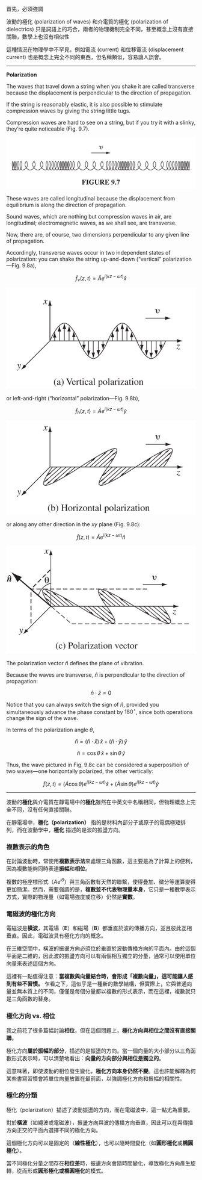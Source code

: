 
首先，必須強調

波動的極化 (polarization of waves) 和介電質的極化 (polarization of dielectrics) 只是詞語上的巧合，兩者的物理機制完全不同，甚至概念上沒有直接關聯，數學上也沒有相似性

這種情況在物理學中不罕見，例如電流 (current) 和位移電流 (displacement current) 也是概念上完全不同的東西，但名稱類似，容易讓人誤會。

---

**Polarization**

The waves that travel down a string when you shake it are called transverse because the displacement is perpendicular to the direction of propagation. 

If the string is reasonably elastic, it is also possible to stimulate compression waves by giving the string little tugs. 

Compression waves are hard to see on a string, but if you try it with a slinky, they’re quite noticeable (Fig. 9.7).

![Figure 9.7](Figs/FIGURE%209.7.png)

These waves are called longitudinal because the displacement from equilibrium is along the direction of propagation. 

Sound waves, which are nothing but compression waves in air, are longitudinal; electromagnetic waves, as we shall see, are transverse.

Now, there are, of course, two dimensions perpendicular to any given line of propagation. 

Accordingly, transverse waves occur in two independent states of polarization: you can shake the string up-and-down (“vertical” polarization—Fig. 9.8a),

$$
\tilde{f}_v (z, t) = \tilde{A} e^{i (kz - \omega t)} \hat{x}
$$

![Figure 9.8(a)](Figs/FIGURE%209.8(a).png)

or left-and-right (“horizontal” polarization—Fig. 9.8b),  

$$
\tilde{f}_h (z, t) = \tilde{A} e^{i (kz - \omega t)} \hat{y}
$$

![Figure 9.8(b)](Figs/FIGURE%209.8(b).png)

or along any other direction in the $xy$ plane (Fig. 9.8c):  

$$
\tilde{f} (z, t) = \tilde{A} e^{i (kz - \omega t)} \hat{n}
$$

![Figure 9.8(c)](Figs/FIGURE%209.8(c).png)

The polarization vector $\hat{n}$ defines the plane of vibration. 

Because the waves are transverse, $\hat{n}$ is perpendicular to the direction of propagation:  

$$
\hat{n} \cdot \hat{z} = 0
$$

Notice that you can always switch the sign of $\hat{n}$, provided you simultaneously advance the phase constant by $180^\circ$, since both operations change the sign of the wave.

In terms of the polarization angle $\theta$,  

$$
\hat{n} = (\hat{n}\cdot\hat{x}) \, \hat{x} + (\hat{n}\cdot\hat{y}) \, \hat{y}
$$


$$
\hat{n} = \cos \theta \, \hat{x} + \sin \theta \, \hat{y}
$$

Thus, the wave pictured in Fig. 9.8c can be considered a superposition of two waves—one horizontally polarized, the other vertically:

$$
\tilde{f} (z, t) = (\tilde{A} \cos \theta) e^{i (kz - \omega t)} \hat{x} + (\tilde{A} \sin \theta) e^{i (kz - \omega t)} \hat{y}
$$

---


波動的**極化**與介電質在靜電場中的**極化**雖然在中英文中名稱相同，但物理概念上完全不同，沒有任何直接關聯。  

在靜電場中，**極化（polarization）** 指的是材料內部分子或原子的電偶極矩排列，而在波動學中，**極化** 描述的是波的振盪方向。  

### **複數表示的角色**  
在討論波動時，常使用**複數表示法**來處理三角函數，這主要是為了計算上的便利，因為複數能夠同時表達**振幅**和**相位**。  

複數的極座標形式（$Ae^{i\theta}$）與三角函數有天然的聯繫，使得疊加、微分等運算變得更加簡潔。然而，需要強調的是，**複數並不代表物理量本身**，它只是一種數學表示方式，實際的物理量（如電場強度或位移）仍然是**實數**。  

### **電磁波的極化方向**  
電磁波是**橫波**，其電場（$\mathbf{E}$）和磁場（$\mathbf{B}$）都垂直於波的傳播方向，並且彼此互相垂直。因此，電磁波具有極化方向的概念。  

在三維空間中，橫波的振盪方向必須位於垂直於波動傳播方向的平面內。由於這個平面是二維的，因此波的振盪方向可以有兩個相互獨立的分量，通常可以使用單位向量來表述這個方向。  

這裡有一點值得注意：**當複數與向量結合時，會形成「複數向量」，這可能讓人感到有些不習慣。** 乍看之下，這似乎是一種新的數學結構，但實際上，它與普通向量並無本質上的不同，僅僅是每個分量都以複數的形式表示，而在這裡，複數就只是三角函數的替身。  

### **極化方向 vs. 相位**  
我之前花了很多篇幅討論**相位**，但在這個問題上，**極化方向與相位之間沒有直接關聯**。  

極化方向**屬於振幅的部分**，描述的是振盪的方向。當一個向量的大小部分以三角函數形式表示時，可以清楚地看出：**向量的方向部分與相位是獨立的**。  

這意味著，即使波動的相位發生變化，**極化方向本身仍然不變**。這也許能解釋為何某些書寫習慣會將單位向量放置在最前面，以強調極化方向和振幅的相關性。  

### **極化的分類**  
極化（polarization）描述了波動振盪的方向，而在電磁波中，這一點尤為重要。  

對於**橫波**（如繩波或電磁波），振盪方向與波的傳播方向垂直，因此可以在與傳播方向正交的平面內選擇不同的極化方向。  

這個極化方向可以是固定的（**線性極化**），也可以隨時間變化（如**圓形極化**或**橢圓極化**）。  

當不同極化分量之間存在**相位差**時，振盪方向會隨時間變化，導致極化方向產生旋轉，從而形成**圓形極化或橢圓極化**的模式。  

